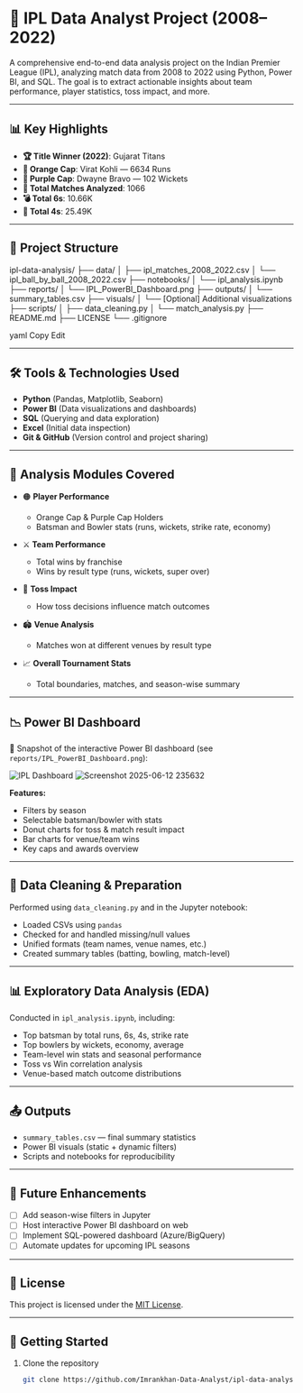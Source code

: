 # 🏏 IPL Data Analyst Project (2008–2022)

A comprehensive end-to-end data analysis project on the Indian Premier League (IPL), analyzing match data from 2008 to 2022 using Python, Power BI, and SQL. The goal is to extract actionable insights about team performance, player statistics, toss impact, and more.

---

## 📊 Key Highlights

- **🏆 Title Winner (2022)**: Gujarat Titans  
- **🧡 Orange Cap**: Virat Kohli — 6634 Runs  
- **💜 Purple Cap**: Dwayne Bravo — 102 Wickets  
- **📅 Total Matches Analyzed**: 1066  
- **💣 Total 6s**: 10.66K  
- **🏏 Total 4s**: 25.49K  

---

## 📁 Project Structure

ipl-data-analysis/
├── data/
│ ├── ipl_matches_2008_2022.csv
│ └── ipl_ball_by_ball_2008_2022.csv
├── notebooks/
│ └── ipl_analysis.ipynb
├── reports/
│ └── IPL_PowerBI_Dashboard.png
├── outputs/
│ └── summary_tables.csv
├── visuals/
│ └── [Optional] Additional visualizations
├── scripts/
│ ├── data_cleaning.py
│ └── match_analysis.py
├── README.md
├── LICENSE
└── .gitignore

yaml
Copy
Edit

---

## 🛠 Tools & Technologies Used

- **Python** (Pandas, Matplotlib, Seaborn)
- **Power BI** (Data visualizations and dashboards)
- **SQL** (Querying and data exploration)
- **Excel** (Initial data inspection)
- **Git & GitHub** (Version control and project sharing)

---

## 📌 Analysis Modules Covered

- 🟠 **Player Performance**  
  - Orange Cap & Purple Cap Holders  
  - Batsman and Bowler stats (runs, wickets, strike rate, economy)

- ⚔️ **Team Performance**  
  - Total wins by franchise  
  - Wins by result type (runs, wickets, super over)

- 🎲 **Toss Impact**  
  - How toss decisions influence match outcomes

- 🏟️ **Venue Analysis**  
  - Matches won at different venues by result type

- 📈 **Overall Tournament Stats**  
  - Total boundaries, matches, and season-wise summary

---

## 📉 Power BI Dashboard

📌 Snapshot of the interactive Power BI dashboard (see `reports/IPL_PowerBI_Dashboard.png`):

![IPL Dashboard](./reports/IPL_PowerBI_Dashboard.png)
![Screenshot 2025-06-12 235632](https://github.com/user-attachments/assets/cbb4d5bb-f802-4ad7-872f-1abb090aa4e2)

**Features:**

- Filters by season
- Selectable batsman/bowler with stats
- Donut charts for toss & match result impact
- Bar charts for venue/team wins
- Key caps and awards overview

---

## 🧹 Data Cleaning & Preparation

Performed using `data_cleaning.py` and in the Jupyter notebook:

- Loaded CSVs using `pandas`
- Checked for and handled missing/null values
- Unified formats (team names, venue names, etc.)
- Created summary tables (batting, bowling, match-level)

---

## 📊 Exploratory Data Analysis (EDA)

Conducted in `ipl_analysis.ipynb`, including:

- Top batsman by total runs, 6s, 4s, strike rate
- Top bowlers by wickets, economy, average
- Team-level win stats and seasonal performance
- Toss vs Win correlation analysis
- Venue-based match outcome distributions

---

## 📤 Outputs

- `summary_tables.csv` — final summary statistics
- Power BI visuals (static + dynamic filters)
- Scripts and notebooks for reproducibility

---

## 🔮 Future Enhancements

- [ ] Add season-wise filters in Jupyter
- [ ] Host interactive Power BI dashboard on web
- [ ] Implement SQL-powered dashboard (Azure/BigQuery)
- [ ] Automate updates for upcoming IPL seasons

---

## 📘 License

This project is licensed under the [MIT License](LICENSE).

---

## 🚀 Getting Started

1. Clone the repository  
   ```bash
   git clone https://github.com/Imrankhan-Data-Analyst/ipl-data-analysis.git









